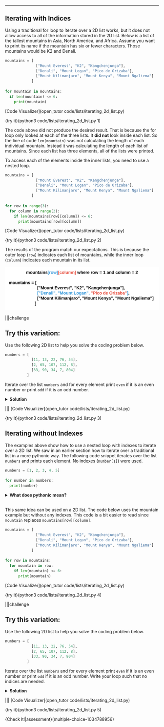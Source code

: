 ----------

## Iterating with Indices

Using a traditional for loop to iterate over a 2D list works, but it does not allow access to all of the information stored in the 2D list. Below is a list of the tallest mountains in Asia, North America, and Africa. Assume you want to print its name if the mountain has six or fewer characters. Those mountains would be K2 and Denali.

```python
mountains = [
              ["Mount Everest", "K2", "Kangchenjunga"],
              ["Denali", "Mount Logan", "Pico de Orizaba"],
              ["Mount Kilimanjaro", "Mount Kenya", "Mount Ngaliema"]
            ]

for mountain in mountains:
  if len(mountain) <= 6:
    print(mountain)
```
[Code Visualizer](open_tutor code/lists/iterating_2d_list.py)

{try it}(python3 code/lists/iterating_2d_list.py 1)

The code above did not produce the desired result. That is because the for loop only looked at each of the three lists. It **did not** look inside each list. So the line of code `len(mountain)` was not calculating the length of each individual mountain. Instead it was calculating the length of each list of mountains. Since each list has three elements, all of the lists were printed.

To access each of the elements inside the inner lists, you need to use a nested loop.

```python
mountains = [
              ["Mount Everest", "K2", "Kangchenjunga"],
              ["Denali", "Mount Logan", "Pico de Orizaba"],
              ["Mount Kilimanjaro", "Mount Kenya", "Mount Ngaliema"]
            ]

for row in range(3):
  for column in range(3):
    if len(mountains[row][column]) <= 6:
      print(mountains[row][column])
```
[Code Visualizer](open_tutor code/lists/iterating_2d_list.py)

{try it}(python3 code/lists/iterating_2d_list.py 2)

The results of the program match our expectations. This is because the outer loop (`row`) indicates each list of mountains, while the inner loop (`column`) indicates each mountain in its list.

![Iterating Over a 2D List](.guides/images/2d_iterating.png)

|||challenge
## Try this variation:
Use the following 2D list to help you solve the coding problem below.

```python
numbers = [
            [11, 13, 22, 76, 54],
            [2, 65, 107, 112, 8],
            [33, 90, 34, 7, 804]
          ]
```

Iterate over the list `numbers` and for every element print `even` if it is an even number or print `odd` if it is an odd number.
<details>
  <summary><strong>Solution</strong></summary>
  
  ```python
  numbers = [
                [11, 13, 22, 76, 54],
                [2, 65, 107, 112, 8],
                [33, 90, 34, 7, 804]
            ]
  
  for row in range(3):
      for column in range(5):
          if numbers[row][column] % 2 == 0:
              print('even')
          else:
              print('odd')
  ```
  
</details>

|||
[Code Visualizer](open_tutor code/lists/iterating_2d_list.py)

{try it}(python3 code/lists/iterating_2d_list.py 3)

## Iterating without Indexes

The examples above show how to use a nested loop with indexes to iterate over a 2D list. We saw in an earlier section how to iterate over a traditional list in a more pythonic way. The following code snippet iterates over the list `numbers` and prints each element. No indexes (`number[1]`) were used.

```python
numbers = [1, 2, 3, 4, 5]

for number in numbers:
  print(number)
```

<details>
  <summary><strong>What does pythonic mean?</strong></summary>
  Pythonic means using the features of the Python language to make your code simple, concise, and easy to read. In this case, use the pattern "for element in sequence" instead of the list name and an index.
</details><br>

This same idea can be used on a 2D list. The code below uses the mountain example but without any indexes. This code is a bit easier to read since `mountain` replaces `mountains[row][column]`.

```python
mountains = [
              ["Mount Everest", "K2", "Kangchenjunga"],
              ["Denali", "Mount Logan", "Pico de Orizaba"],
              ["Mount Kilimanjaro", "Mount Kenya", "Mount Ngaliema"]
            ]

for row in mountains:
  for mountain in row:
    if len(mountain) <= 6:
      print(mountain) 
```
[Code Visualizer](open_tutor code/lists/iterating_2d_list.py)

{try it}(python3 code/lists/iterating_2d_list.py 4)

|||challenge
## Try this variation:
Use the following 2D list to help you solve the coding problem below.

```python
numbers = [
            [11, 13, 22, 76, 54],
            [2, 65, 107, 112, 8],
            [33, 90, 34, 7, 804]
          ]
```

Iterate over the list `numbers` and for every element print `even` if it is an even number or print `odd` if it is an odd number. Write your loop such that no indices are needed.
<details>
  <summary><strong>Solution</strong></summary>
  
  ```python
  numbers = [
                [11, 13, 22, 76, 54],
                [2, 65, 107, 112, 8],
                [33, 90, 34, 7, 804]
            ]
  
  for row in numbers:
      for number in row:
          if number % 2 == 0:
              print('even')
          else:
              print('odd')
  ```
  
</details>


|||
[Code Visualizer](open_tutor code/lists/iterating_2d_list.py)

{try it}(python3 code/lists/iterating_2d_list.py 5)

{Check It!|assessment}(multiple-choice-1034788956)

